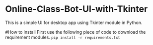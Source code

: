 # Online-Class-Bot-UI-with-Tkinter
This is a simple UI for desktop app using Tkinter module in Python.


#How to install
First use the following piece of code to download the requirement modules.
```pip install -r requirements.txt```
